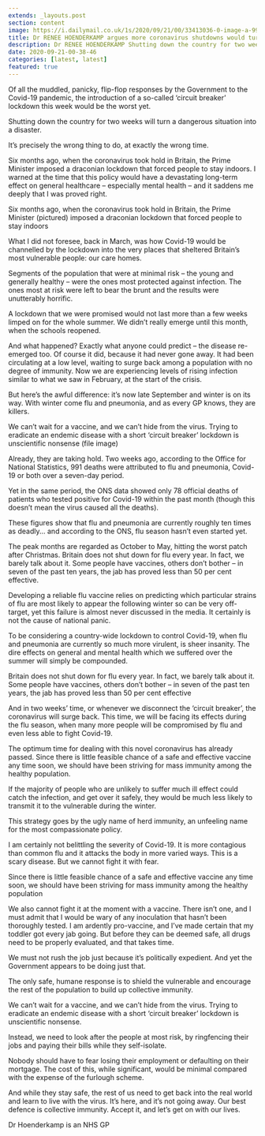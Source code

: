 ```yaml
---
extends: _layouts.post
section: content
image: https://i.dailymail.co.uk/1s/2020/09/21/00/33413036-0-image-a-99_1600643338767.jpg 
title: Dr RENEE HOENDERKAMP argues more coronavirus shutdowns would turn dangerous situation into disaster 
description: Dr RENEE HOENDERKAMP Shutting down the country for two weeks will turn a dangerous situation into a disaster. Its precisely the wrong thing to do, at exactly the wrong time. 
date: 2020-09-21-00-38-46 
categories: [latest, latest] 
featured: true 
--- 
```

Of all the muddled, panicky, flip-flop responses by the Government to the Covid-19 pandemic, the introduction of a so-called ‘circuit breaker’ lockdown this week would be the worst yet.

Shutting down the country for two weeks will turn a dangerous situation into a disaster.

It’s precisely the wrong thing to do, at exactly the wrong time.

Six months ago, when the coronavirus took hold in Britain, the Prime Minister imposed a draconian lockdown that forced people to stay indoors. I warned at the time that this policy would have a devastating long-term effect on general healthcare – especially mental health – and it saddens me deeply that I was proved right.

Six months ago, when the coronavirus took hold in Britain, the Prime Minister (pictured) imposed a draconian lockdown that forced people to stay indoors

What I did not foresee, back in March, was how Covid-19 would be channelled by the lockdown into the very places that sheltered Britain’s most vulnerable people: our care homes.

Segments of the population that were at minimal risk – the young and generally healthy – were the ones most protected against infection. The ones most at risk were left to bear the brunt and the results were unutterably horrific.

A lockdown that we were promised would not last more than a few weeks limped on for the whole summer. We didn’t really emerge until this month, when the schools reopened.

And what happened? Exactly what anyone could predict – the disease re-emerged too. Of course it did, because it had never gone away. It had been circulating at a low level, waiting to surge back among a population with no degree of immunity. Now we are experiencing levels of rising infection similar to what we saw in February, at the start of the crisis.

But here’s the awful difference: it’s now late September and winter is on its way. With winter come flu and pneumonia, and as every GP knows, they are killers.

We can’t wait for a vaccine, and we can’t hide from the virus. Trying to eradicate an endemic disease with a short ‘circuit breaker’ lockdown is unscientific nonsense (file image)

Already, they are taking hold. Two weeks ago, according to the Office for National Statistics, 991 deaths were attributed to flu and pneumonia, Covid-19 or both over a seven-day period.

Yet in the same period, the ONS data showed only 78 official deaths of patients who tested positive for Covid-19 within the past month (though this doesn’t mean the virus caused all the deaths).

These figures show that flu and pneumonia are currently roughly ten times as deadly... and according to the ONS, flu season hasn’t even started yet.

The peak months are regarded as October to May, hitting the worst patch after Christmas. Britain does not shut down for flu every year. In fact, we barely talk about it. Some people have vaccines, others don’t bother – in seven of the past ten years, the jab has proved less than 50 per cent effective.

Developing a reliable flu vaccine relies on predicting which particular strains of flu are most likely to appear the following winter so can be very off-target, yet this failure is almost never discussed in the media. It certainly is not the cause of national panic.

To be considering a country-wide lockdown to control Covid-19, when flu and pneumonia are currently so much more virulent, is sheer insanity. The dire effects on general and mental health which we suffered over the summer will simply be compounded.

Britain does not shut down for flu every year. In fact, we barely talk about it. Some people have vaccines, others don’t bother – in seven of the past ten years, the jab has proved less than 50 per cent effective

And in two weeks’ time, or whenever we disconnect the ‘circuit breaker’, the coronavirus will surge back. This time, we will be facing its effects during the flu season, when many more people will be compromised by flu and even less able to fight Covid-19.

The optimum time for dealing with this novel coronavirus has already passed. Since there is little feasible chance of a safe and effective vaccine any time soon, we should have been striving for mass immunity among the healthy population.

If the majority of people who are unlikely to suffer much ill effect could catch the infection, and get over it safely, they would be much less likely to transmit it to the vulnerable during the winter.

This strategy goes by the ugly name of herd immunity, an unfeeling name for the most compassionate policy.

I am certainly not belittling the severity of Covid-19. It is more contagious than common flu and it attacks the body in more varied ways. This is a scary disease. But we cannot fight it with fear.

Since there is little feasible chance of a safe and effective vaccine any time soon, we should have been striving for mass immunity among the healthy population

We also cannot fight it at the moment with a vaccine. There isn’t one, and I must admit that I would be wary of any inoculation that hasn’t been thoroughly tested. I am ardently pro-vaccine, and I’ve made certain that my toddler got every jab going. But before they can be deemed safe, all drugs need to be properly evaluated, and that takes time.

We must not rush the job just because it’s politically expedient. And yet the Government appears to be doing just that.

The only safe, humane response is to shield the vulnerable and encourage the rest of the population to build up collective immunity.

We can’t wait for a vaccine, and we can’t hide from the virus. Trying to eradicate an endemic disease with a short ‘circuit breaker’ lockdown is unscientific nonsense.

Instead, we need to look after the people at most risk, by ringfencing their jobs and paying their bills while they self-isolate.

Nobody should have to fear losing their employment or defaulting on their mortgage. The cost of this, while significant, would be minimal compared with the expense of the furlough scheme.

And while they stay safe, the rest of us need to get back into the real world and learn to live with the virus. It’s here, and it’s not going away. Our best defence is collective immunity. Accept it, and let’s get on with our lives.

Dr Hoenderkamp is an NHS GP

